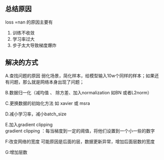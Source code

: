 ## 总结原因
loss =nan 的原因主要有  
1. 训练不收敛
2. 学习率过大
3. 步子太大导致梯度爆炸


## 解决的方式
A.查找问题的原因
弱化场景，简化样本，给模型输入10w个同样的样本；如果还有问题，那么就是网络本身出现了问题；

B.数据归一化（减均值 、 除方差、加入normalization 如BN 或者L2norm）

C.更换数据的初始化方法  如 xavier 或 msra

D.减小学习率，减小batch_size

E.加入gradient clipping  
gradient clipping ：每当梯度到一定的阈值，将他们设置到一个小一些的数字

F:改变网络的宽度
可能原因是后面的层，数据更新异常，增加后面层数的宽度

G:增加层数